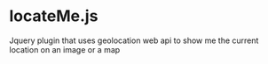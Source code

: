 locateMe.js
===========

Jquery plugin that uses geolocation web api to show me the current location on an image or a map
